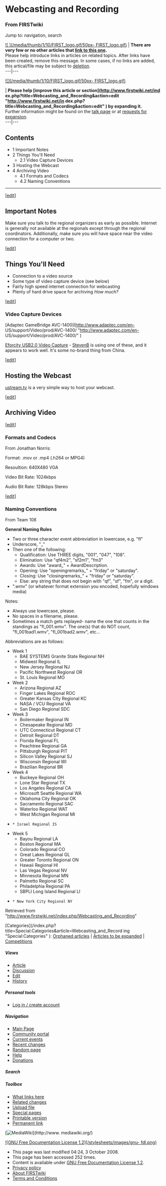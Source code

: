# Webcasting and Recording

### From FIRSTwiki

Jump to: navigation, search

[![ ](/media/thumb/1/10/FIRST_logo.gif/50px-
FIRST_logo.gif)](/index.php/Image:FIRST_logo.gif " " ) |  **There are very few
or no other articles that [link to this
one](/index.php/Special:Whatlinkshere/Webcasting_and_Recording
"Special:Whatlinkshere/Webcasting and Recording" ).**  
Please help introduce links in articles on related topics. After links have
been created, remove this message. In some cases, if no links are added, this
artical/file may be subject to
[deletion](/index.php/Category:Candidates_for_speedy_deletion
"Category:Candidates for speedy deletion" ).  
---|---  
  
  

[![](/media/thumb/1/10/FIRST_logo.gif/50px-
FIRST_logo.gif)](/index.php/Image:FIRST_logo.gif "" )

| **Please help [improve this article or section](http://www.firstwiki.net/ind
ex.php?title=Webcasting_and_Recording&action=edit "http://www.firstwiki.net/in
dex.php?title=Webcasting_and_Recording&action=edit" ) by expanding it.**  
Further information might be found on the [talk
page](/index.php?title=Talk:Webcasting_and_Recording&action=edit
"Talk:Webcasting and Recording" ) or at [requests for
expansion](/index.php/FIRSTwiki:Requests_for_expansion "FIRSTwiki:Requests for
expansion" ).  
---|---  
  
  

## Contents

  * 1 Important Notes
  * 2 Things You'll Need
    * 2.1 Video Capture Devices
  * 3 Hosting the Webcast
  * 4 Archiving Video
    * 4.1 Formats and Codecs
    * 4.2 Naming Conventions  
---  
  
[[edit](/index.php?title=Webcasting_and_Recording&action=edit&section=1 "Edit
section: Important Notes" )]

## Important Notes

Make sure you talk to the regional organizers as early as possible. Internet
is generally not available at the regionals except through the regional
coordinators. Additionally, make sure you will have space near the video
connection for a computer or two.

[[edit](/index.php?title=Webcasting_and_Recording&action=edit&section=2 "Edit
section: Things You'll Need" )]

## Things You'll Need

  * Connection to a video source 
  * Some type of video capture device (see below) 
  * Fairly high speed internet connection for webcasting 
  * Plenty of hard drive space for archiving _How much?_

[[edit](/index.php?title=Webcasting_and_Recording&action=edit&section=3 "Edit
section: Video Capture Devices" )]

### Video Capture Devices

[Adaptec GameBridge AVC-1400](http://www.adaptec.com/en-
US/support/Video/prod/AVC-1400/ "http://www.adaptec.com/en-
US/support/Video/prod/AVC-1400/" )

[Eforcity USB2.0 Video Capture](http://www.eforcity.com/pmmusbvcbl01.html
"http://www.eforcity.com/pmmusbvcbl01.html" ) \-
[StevenB](/index.php?title=User:StevenB&action=edit "User:StevenB" ) is using
one of these, and it appears to work well. It's some no-brand thing from
China.

  

[[edit](/index.php?title=Webcasting_and_Recording&action=edit&section=4 "Edit
section: Hosting the Webcast" )]

## Hosting the Webcast

[ustream.tv](http://ustream.tv "http://ustream.tv" ) is a very simple way to
host your webcast.

  

[[edit](/index.php?title=Webcasting_and_Recording&action=edit&section=5 "Edit
section: Archiving Video" )]

## Archiving Video

[[edit](/index.php?title=Webcasting_and_Recording&action=edit&section=6 "Edit
section: Formats and Codecs" )]

### Formats and Codecs

From Jonathan Norris:

Format: .mov or .mp4 (.h264 or MPG4)

Resoultion: 640X480 VGA

Video Bit Rate: 1024kbps

Audio Bit Rate: 128kbps Stereo

  

[[edit](/index.php?title=Webcasting_and_Recording&action=edit&section=7 "Edit
section: Naming Conventions" )]

### Naming Conventions

From Team 108

**General Naming Rules**

  * Two or three character event abbreviation in lowercase, e.g. "fl" 
  * Underscore, "_" 
  * Then one of the following: 
    * Qualification: Use THREE digits, "001", "047", "108". 
    * Elimination: Use "qf4m2", "sf2m1", "fm3" 
    * Awards: Use "award_" + AwardDescription. 
    * Opening: Use "openingremarks_" + "friday" or "saturday". 
    * Closing: Use "closingremarks_" + "friday" or "saturday". 
    * Else: any string that does not begin with "qf", "sf", "fm", or a digit. 
  * ".wmv" (or whatever format extension you encoded, hopefully windows media) 

Notes:

  * Always use lowercase, please. 
  * No spaces in a filename, please. 
  * Sometimes a match gets replayed- name the one that counts in the standings as "fl_001.wmv". The one(s) that do NOT count, "fl_001bad1.wmv", "fl_001bad2.wmv", etc... 

Abbreviations are as follows:

  * Week 1 
    * BAE SYSTEMS Granite State Regional NH 
    * Midwest Regional IL 
    * New Jersey Regional NJ 
    * Pacific Northwest Regional OR 
    * St. Louis Regional MO 
  * Week 2 
    * Arizona Regional AZ 
    * Finger Lakes Regional ROC 
    * Greater Kansas City Regional KC 
    * NASA / VCU Regional VA 
    * San Diego Regional SDC 
  * Week 3 
    * Boilermaker Regional IN 
    * Chesapeake Regional MD 
    * UTC Connecticut Regional CT 
    * Detroit Regional DT 
    * Florida Regional FL 
    * Peachtree Regional GA 
    * Pittsburgh Regional PIT 
    * Silicon Valley Regional SJ 
    * Wisconsin Regional WI 
    * Brazilian Regional BR 
  * Week 4 
    * Buckeye Regional OH 
    * Lone Star Regional TX 
    * Los Angeles Regional CA 
    * Microsoft Seattle Regional WA 
    * Oklahoma City Regional OK 
    * Sacramento Regional SAC 
    * Waterloo Regional WAT 
    * West Michigan Regional MI 
  *     * Israel Regional IS 
  * Week 5 
    * Bayou Regional LA 
    * Boston Regional MA 
    * Colorado Regional CO 
    * Great Lakes Regional GL 
    * Greater Toronto Regional ON 
    * Hawaii Regional HI 
    * Las Vegas Regional NV 
    * Minnesota Regional MN 
    * Palmetto Regional SC 
    * Philadelphia Regional PA 
    * SBPLI Long Island Regional LI 
  *     * New York City Regional NY 

Retrieved from "<http://www.firstwiki.net/index.php/Webcasting_and_Recording>"

[Categories](/index.php?title=Special:Categories&article=Webcasting_and_Record
ing "Special:Categories" ): [Orphaned
articles](/index.php/Category:Orphaned_articles "Category:Orphaned articles" )
| [Articles to be expanded](/index.php/Category:Articles_to_be_expanded
"Category:Articles to be expanded" ) |
[Competitions](/index.php/Category:Competitions "Category:Competitions" )

##### Views

  * [Article](/index.php/Webcasting_and_Recording)
  * [Discussion](/index.php?title=Talk:Webcasting_and_Recording&action=edit)
  * [Edit](/index.php?title=Webcasting_and_Recording&action=edit)
  * [History](/index.php?title=Webcasting_and_Recording&action=history)

##### Personal tools

  * [Log in / create account](/index.php?title=Special:Userlogin&returnto=Webcasting_and_Recording)

[](/index.php/Main_Page "Main Page" )

##### Navigation

  * [Main Page](/index.php/Main_Page)
  * [Community portal](/index.php/FIRSTwiki:Community_portal)
  * [Current events](/index.php/Current_events)
  * [Recent changes](/index.php/Special:Recentchanges)
  * [Random page](/index.php/Special:Random)
  * [Help](/index.php/Help:Contents)
  * [Donations](/index.php/FIRSTwiki:Site_support)

##### Search



##### Toolbox

  * [What links here](/index.php/Special:Whatlinkshere/Webcasting_and_Recording)
  * [Related changes](/index.php/Special:Recentchangeslinked/Webcasting_and_Recording)
  * [Upload file](/index.php/Special:Upload)
  * [Special pages](/index.php/Special:Specialpages)
  * [Printable version](/index.php?title=Webcasting_and_Recording&printable=yes)
  * [Permanent link](/index.php?title=Webcasting_and_Recording&oldid=69597)

[![MediaWiki](/skins/common/images/poweredby_mediawiki_88x31.png)](http://www.
mediawiki.org/)

[![GNU Free Documentation License 1.2](/stylesheets/images/gnu-
fdl.png)](http://www.gnu.org/copyleft/fdl.html)

  * This page was last modified 04:24, 3 October 2008.
  * This page has been accessed 252 times.
  * Content is available under [GNU Free Documentation License 1.2](http://www.gnu.org/copyleft/fdl.html "http://www.gnu.org/copyleft/fdl.html" ).
  * [Privacy policy](/index.php/FIRSTwiki:Privacy_policy "FIRSTwiki:Privacy policy" )
  * [About FIRSTwiki](/index.php/FIRSTwiki:About "FIRSTwiki:About" )
  * [Terms and Conditions](/index.php/FIRSTwiki:Terms_and_conditions "FIRSTwiki:Terms and conditions" )

